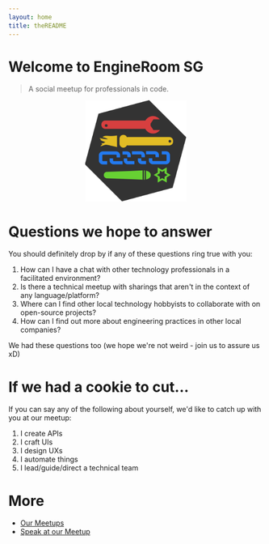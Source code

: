 ```yaml
---
layout: home
title: theREADME
---
```


# Welcome to EngineRoom SG

> A social meetup for professionals in code.

<div style="text-align: center;">
  <img src="/static/engineroom.png" style="max-width: 200px;" />
</div>

# Questions we hope to answer

You should definitely drop by if any of these questions ring true with you:

1. How can I have a chat with other technology professionals in a facilitated environment?
2. Is there a technical meetup with sharings that aren't in the context of any language/platform?
3. Where can I find other local technology hobbyists to collaborate with on open-source projects?
4. How can I find out more about engineering practices in other local companies?

We had these questions too (we hope we're not weird - join us to assure us xD)

# If we had a cookie to cut...

If you can say any of the following about yourself, we'd like to catch up with you at our meetup:

1. I create APIs
2. I craft UIs
3. I design UXs
4. I automate things
5. I lead/guide/direct a technical team

# More

- [Our Meetups](/meetups)
- [Speak at our Meetup](/speak)
